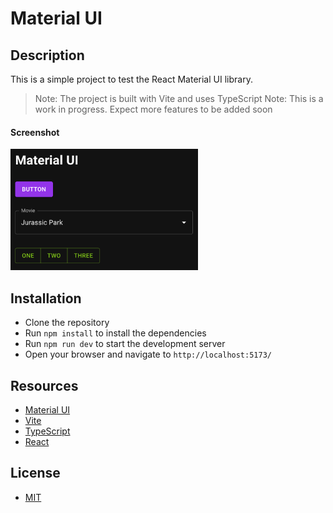 # Material UI

## Description

This is a simple project to test the React Material UI library.

> Note: The project is built with Vite and uses TypeScript
> Note: This is a work in progress. Expect more features to be added soon

#### Screenshot

<img src="screenshot.png" alt="screenshot" width="300">

## Installation

- Clone the repository
- Run `npm install` to install the dependencies
- Run `npm run dev` to start the development server
- Open your browser and navigate to `http://localhost:5173/`

## Resources

- [Material UI](https://material-ui.com/)
- [Vite](https://vitejs.dev/)
- [TypeScript](https://www.typescriptlang.org/)
- [React](https://reactjs.org/)

## License

- [MIT](LICENSE.md)
